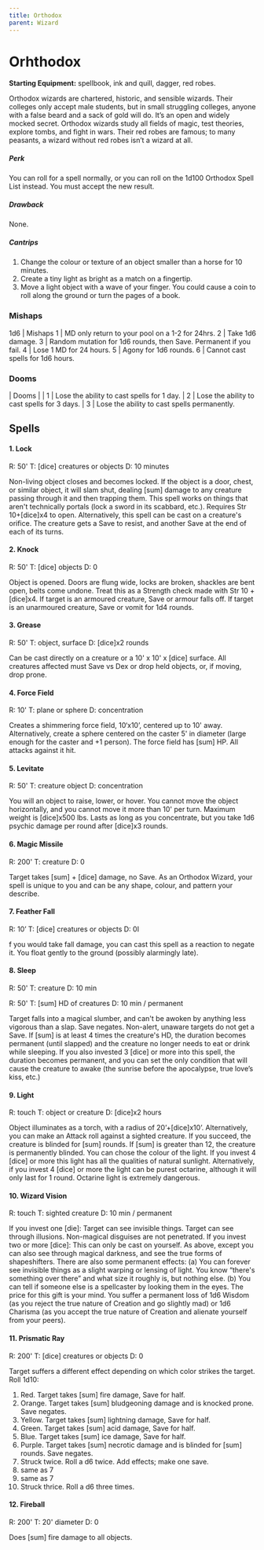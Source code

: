 ```yaml
---
title: Orthodox
parent: Wizard
---
```

# Orhthodox

**Starting Equipment:** spellbook, ink and quill, dagger, red robes.

Orthodox wizards are chartered, historic, and sensible wizards.
Their colleges only accept male students, but in small struggling
colleges, anyone with a false beard and a sack of gold will do.
It’s an open and widely mocked secret. Orthodox wizards study
all fields of magic, test theories, explore tombs, and fight in wars.
Their red robes are famous; to many peasants, a wizard without
red robes isn’t a wizard at all.

##### Perk

You can roll for a spell normally, or you can roll on the 1d100
Orthodox Spell List instead. You must accept the new result.

##### Drawback

None.

##### Cantrips

1. Change the colour or texture of an object smaller than a horse for 10 minutes.
2. Create a tiny light as bright as a match on a fingertip.
3. Move a light object with a wave of your finger. You could cause a coin to roll along the ground or turn the pages of a book.

### Mishaps

1d6 | Mishaps
1 | MD only return to your pool on a 1-2 for 24hrs.
2 | Take 1d6 damage.
3 | Random mutation for 1d6 rounds, then Save. Permanent if you fail.
4 | Lose 1 MD for 24 hours.
5 | Agony for 1d6 rounds.
6 | Cannot cast spells for 1d6 hours.

### Dooms

| Dooms |
| 1 | Lose the ability to cast spells for 1 day.
| 2 | Lose the ability to cast spells for 3 days.
| 3 | Lose the ability to cast spells permanently.


## Spells


#### 1. Lock

R: 50' T: [dice] creatures or objects D: 10 minutes

Non-living object closes and becomes locked. If the object is a door, chest, or
similar object, it will slam shut, dealing [sum] damage to any creature passing
through it and then trapping them. This spell works on things that aren't
technically portals (lock a sword in its scabbard, etc.). Requires Str
10+[dice]x4
to open. Alternatively, this spell can be cast on a creature's orifice. The
creature
gets a Save to resist, and another Save at the end of each of its turns.

#### 2. Knock

R: 50' T: [dice] objects D: 0

Object is opened. Doors are flung wide, locks are broken, shackles are bent
open, belts come undone. Treat this as a Strength check made with Str 10 +
[dice]x4. If target is an armoured creature, Save or armour falls off. If
target is an
unarmoured creature, Save or vomit for 1d4 rounds.

#### 3. Grease

R: 50' T: object, surface D: [dice]x2 rounds

Can be cast directly on a creature or a 10' x 10' x [dice] surface. All
creatures
affected must Save vs Dex or drop held objects, or, if moving, drop prone.

#### 4. Force Field

R: 10' T: plane or sphere D: concentration

Creates a shimmering force field, 10‘x10’, centered up to 10' away.
Alternatively,
create a sphere centered on the caster 5' in diameter (large enough for the
caster and +1 person). The force field has [sum] HP. All attacks against it hit.

#### 5. Levitate

R: 50' T: creature object D: concentration

You will an object to raise, lower, or hover. You cannot move the object
horizontally, and you cannot move it more than 10' per turn. Maximum weight is
[dice]x500 lbs. Lasts as long as you concentrate, but you take 1d6 psychic
damage per round after [dice]x3 rounds.

#### 6. Magic Missile

R: 200' T: creature D: 0

Target takes [sum] + [dice] damage, no Save. As an Orthodox Wizard, your spell
is unique to you and can be any shape, colour, and pattern your describe.

#### 7. Feather Fall

R: 10’ T: [dice] creatures or objects D: 0I

f you would take fall damage, you can cast this spell as a reaction to negate
it.
You float gently to the ground (possibly alarmingly late).

#### 8. Sleep

R: 50' T: creature D: 10 min

R: 50' T: [sum] HD of creatures D: 10 min / permanent

Target falls into a magical slumber, and can't be awoken by anything less
vigorous than a slap. Save negates. Non-alert, unaware targets do not get a
Save. If [sum] is at least 4 times the creature's HD, the duration becomes
permanent (until slapped) and the creature no longer needs to eat or drink
while
sleeping. If you also invested 3 [dice] or more into this spell, the duration
becomes permanent, and you can set the only condition that will cause the
creature to awake (the sunrise before the apocalypse, true love’s kiss, etc.)

#### 9. Light

R: touch T: object or creature D: [dice]x2 hours

Object illuminates as a torch, with a radius of 20’+[dice]x10’. Alternatively,
you
can make an Attack roll against a sighted creature. If you succeed, the
creature
is blinded for [sum] rounds. If [sum] is greater than 12, the creature is
permanently blinded. You can chose the colour of the light. If you invest 4
[dice]
or more this light has all the qualities of natural sunlight. Alternatively, if
you
invest 4 [dice] or more the light can be purest octarine, although it will only
last
for 1 round. Octarine light is extremely dangerous.

#### 10. Wizard Vision

R: touch T: sighted creature D: 10 min / permanent

If you invest one [die]: Target can see invisible things. Target can see
through
illusions. Non-magical disguises are not penetrated.
If you invest two or more [dice]: This can only be cast on yourself. As above,
except you can also see through magical darkness, and see the true forms of
shapeshifters. There are also some permanent effects: (a) You can forever see
invisible things as a slight warping or lensing of light. You know “there's
something over there” and what size it roughly is, but nothing else. (b) You
can
tell if someone else is a spellcaster by looking them in the eyes.
The price for this gift is your mind. You suffer a permanent loss of 1d6 Wisdom
(as you reject the true nature of Creation and go slightly mad) or 1d6 Charisma
(as you accept the true nature of Creation and alienate yourself from your
peers).

#### 11. Prismatic Ray

R: 200' T: [dice] creatures or objects D: 0

Target suffers a different effect depending on which color strikes the target.
Roll
1d10: 
1. Red. Target takes [sum] fire damage, Save for half. 
2. Orange. Target takes [sum] bludgeoning damage and is knocked prone. Save negates. 
3.  Yellow. Target takes [sum] lightning damage, Save for half. 
4. Green. Target takes [sum] acid damage, Save for half. 
5. Blue. Target takes [sum] ice damage, Save for half. 
6. Purple. Target takes [sum] necrotic damage and is blinded for [sum] rounds. Save negates. 
7. Struck twice. Roll a d6 twice. Add effects; make one save.
8. same as 7
9. same as 7
10. Struck thrice. Roll a d6 three times.


#### 12. Fireball

R: 200' T: 20' diameter D: 0

Does [sum] fire damage to all objects.
